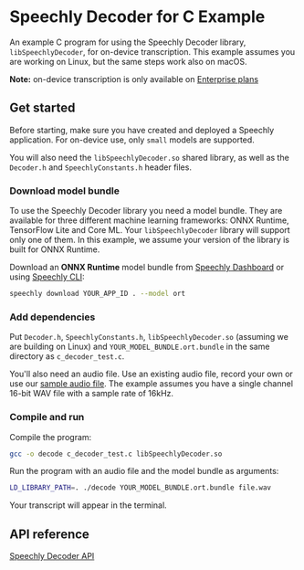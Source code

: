 # Speechly Decoder for C Example

An example C program for using the Speechly Decoder library, `libSpeechlyDecoder`, for on-device transcription. This example assumes you are working on Linux, but the same steps work also on macOS.

**Note:** on-device transcription is only available on [Enterprise plans](https://www.speechly.com/pricing)

## Get started

Before starting, make sure you have created and deployed a Speechly application. For on-device use, only `small` models are supported.

You will also need the `libSpeechlyDecoder.so` shared library, as well as the `Decoder.h` and `SpeechlyConstants.h` header files.

### Download model bundle

To use the Speechly Decoder library you need a model bundle. They are available for three different machine learning frameworks: ONNX Runtime, TensorFlow Lite and Core ML. Your `libSpeechlyDecoder` library will support only one of them. In this example, we assume your version of the library is built for ONNX Runtime.

Download an **ONNX Runtime** model bundle from [Speechly Dashboard](https://api.speechly.com/dashboard) or using [Speechly CLI](https://github.com/speechly/cli):

```bash 
speechly download YOUR_APP_ID . --model ort
```

### Add dependencies

Put `Decoder.h`, `SpeechlyConstants.h`, `libSpeechlyDecoder.so` (assuming we are building on Linux) and `YOUR_MODEL_BUNDLE.ort.bundle` in the same directory as `c_decoder_test.c`.

You'll also need an audio file. Use an existing audio file, record your own or use our [sample audio file](https://funny-kashata-6dcdf0.netlify.app/audio/ndgt.wav). The example assumes you have a single channel 16-bit WAV file with a sample rate of 16kHz.

### Compile and run

Compile the program:

```bash
gcc -o decode c_decoder_test.c libSpeechlyDecoder.so
```

Run the program with an audio file and the model bundle as arguments:

```bash
LD_LIBRARY_PATH=. ./decode YOUR_MODEL_BUNDLE.ort.bundle file.wav
```

Your transcript will appear in the terminal.

## API reference

[Speechly Decoder API](https://funny-kashata-6dcdf0.netlify.app/reference/decoder/)
